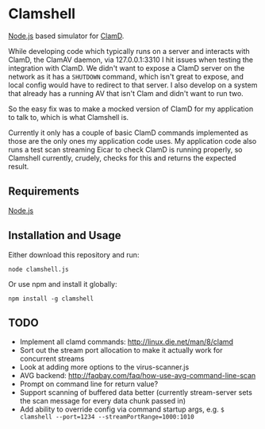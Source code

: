# Clamshell

[Node.js](https://github.com/nodejs/node) based simulator for [ClamD](http://www.clamav.net/).

While developing code which typically runs on a server and interacts with ClamD, the ClamAV daemon, via 127.0.0.1:3310 I hit issues when testing the integration with ClamD.
We didn't want to expose a ClamD server on the network as it has a `SHUTDOWN` command, which isn't great to expose, and local config would have to redirect to that server.
I also develop on a system that already has a running AV that isn't Clam and didn't want to run two.

So the easy fix was to make a mocked version of ClamD for my application to talk to, which is what Clamshell is.

Currently it only has a couple of basic ClamD commands implemented as those are the only ones my application code uses.
My application code also runs a test scan streaming Eicar to check ClamD is running properly, so Clamshell currently, crudely, checks for this and returns the expected result. 

## Requirements

[Node.js](https://github.com/nodejs/node)

## Installation and Usage

Either download this repository and run:

`
node clamshell.js
`

Or use npm and install it globally:

`
npm install -g clamshell
`

## TODO
- Implement all clamd commands: http://linux.die.net/man/8/clamd
- Sort out the stream port allocation to make it actually work for concurrent streams
- Look at adding more options to the virus-scanner.js
 - AVG backend: http://faqbay.com/faq/how-use-avg-command-line-scan
 - Prompt on command line for return value?
- Support scanning of buffered data better (currently stream-server sets the scan message for every data chunk passed in)
- Add ability to override config via command startup args, e.g. `$ clamshell --port=1234 --streamPortRange=1000:1010`
